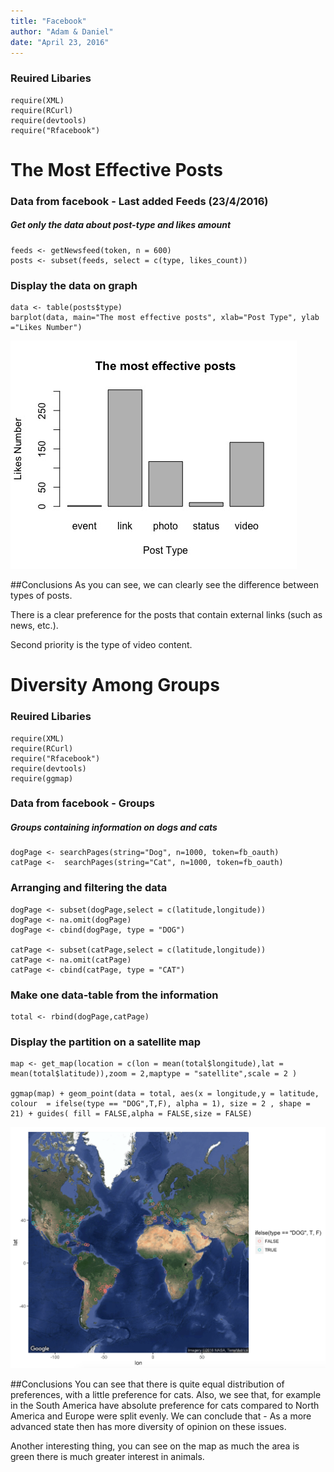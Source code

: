 ```yaml
---
title: "Facebook"
author: "Adam & Daniel"
date: "April 23, 2016"
---
```



### Reuired Libaries

```{ echo=FALSE}
require(XML)
require(RCurl)
require(devtools)
require("Rfacebook")
```
# The Most Effective Posts
### Data from facebook - Last added Feeds (23/4/2016)
##### Get only the data about post-type and likes amount

```{ echo=FALSE}
feeds <- getNewsfeed(token, n = 600)
posts <- subset(feeds, select = c(type, likes_count))
```

### Display the data on graph
```{echo=FALSE}
data <- table(posts$type)
barplot(data, main="The most effective posts", xlab="Post Type", ylab ="Likes Number")
```

![](likes.jpeg) 

##Conclusions
As you can see, we can clearly see the difference between types of posts. 

There is a clear preference for the posts that contain external links (such as news, etc.). 

Second priority is the type of video content.


# Diversity Among Groups

### Reuired Libaries

```{ echo=FALSE}
require(XML)
require(RCurl)
require("Rfacebook")
require(devtools)
require(ggmap)
```
### Data from facebook - Groups
##### Groups containing information on dogs and cats

```{ echo=FALSE}
dogPage <- searchPages(string="Dog", n=1000, token=fb_oauth)
catPage <-  searchPages(string="Cat", n=1000, token=fb_oauth)
```

### Arranging and filtering the data

```{ echo=FALSE}
dogPage <- subset(dogPage,select = c(latitude,longitude))
dogPage <- na.omit(dogPage)
dogPage <- cbind(dogPage, type = "DOG")

catPage <- subset(catPage,select = c(latitude,longitude))
catPage <- na.omit(catPage)
catPage <- cbind(catPage, type = "CAT")
```

### Make one data-table from the information

```{ echo=FALSE}
total <- rbind(dogPage,catPage)
```

### Display the partition on a satellite map

```{ echo=FALSE}
map <- get_map(location = c(lon = mean(total$longitude),lat = mean(total$latitude)),zoom = 2,maptype = "satellite",scale = 2 )

ggmap(map) + geom_point(data = total, aes(x = longitude,y = latitude, colour  = ifelse(type == "DOG",T,F), alpha = 1), size = 2 , shape = 21) + guides( fill = FALSE,alpha = FALSE,size = FALSE)
```
![](sat.png) 

##Conclusions
You can see that there is quite equal distribution of preferences, with a little preference for cats.
Also, we see that, for example in the South America have absolute preference for cats compared to North America and Europe were split evenly. We can conclude that - As a more advanced state then has more diversity of opinion on these issues.

Another interesting thing, you can see on the map as much the area is green there is much greater interest in animals. 
